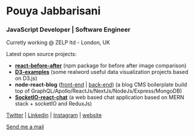 # Pouya Jabbarisani
### JavaScript Developer | Software Engineer
Curretly working @ ZELP ltd - London, UK


Latest open source projects:

 - [**react-before-after**](https://github.com/pouyajabbarisani/react-before-after) (npm package for before after image comparison)
 - [**D3-examples**](https://github.com/pouyajabbarisani/d3-examples) (some realword useful data visualization projects based on D3.js)
 - **node-react-blog** ([front-end](https://github.com/pouyajabbarisani/node-react-blog-frontend) | [back-end](https://github.com/pouyajabbarisani/node-react-blog-backend)) (a blog CMS boilerplate build top of GraphQL/Apollo/ReactJs/NextJs/NodeJs/Express/MongoDB)
 - [**SocketIO-react-chat**](https://github.com/pouyajabbarisani/SocketIO-React-Chat) (a web based chat application based on MERN stack + socketIO and ReduxJs)


[Twitter](https://twitter.com/PouyaJabbari) | [Linkedin](https://www.linkedin.com/in/pouyajabbarisani/) | [Instagram](https://www.instagram.com/pouyajabbarisani/) | [website](http://pouyajabbarisani.com/)

[Send me a mail](mailto:pouyajabbarisani@gmail.com)
